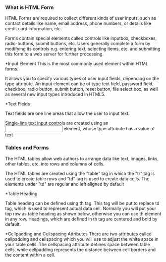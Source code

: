 ### What is HTML Form

HTML Forms are required to collect different kinds of user inputs, such as contact details like name, email address, phone numbers, or details like credit card information, etc.

Forms contain special elements called controls like inputbox, checkboxes, radio-buttons, submit buttons, etc.
Users generally complete a form by modifying its controls e.g. entering text, selecting items, etc.
and submitting this form to a web server for further processing.


*Input Element
This is the most commonly used element within HTML forms.

It allows you to specify various types of user input fields, depending on the type attribute.
An input element can be of type text field, password field, checkbox, radio button, submit button, reset button, file select box,
as well as several new input types introduced in HTML5.

*Text Fields

Text fields are one line areas that allow the user to input text.

Single-line text input controls are created using an <input> element, whose type attribute has a value of text


### Tables and Forms 

The HTML tables allow web authors to arrange data like text, images, links, other tables, etc. into rows and columns of cells.

The HTML tables are created using the "table" tag in which the "tr" tag is used to create table rows and "td" tag is used to create data cells.
The elements under "td" are regular and left aligned by default

*Table Heading 

Table heading can be defined using th tag.
This tag will be put to replace td tag, which is used to represent actual data cell.
Normally you will put your top row as table heading as shown below, otherwise you can use th element in any row.
Headings, which are defined in th tag are centered and bold by default.




*Cellpadding and Cellspacing Attributes
There are two attributes called cellpadding and cellspacing which you will use to adjust the white space in your table cells.
The cellspacing attribute defines space between table cells, while cellpadding represents the distance between cell borders and the content within a cell.

